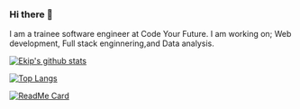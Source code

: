 ### Hi there 👋

I am a trainee software engineer at Code Your Future.
I am working on; 
Web development,
Full stack enginnering,and
Data analysis.


[![Ekip's github stats](https://github-readme-stats.vercel.app/api?username=istanbulbekle&show_icons=true&&theme=dracula)](https://github.com/istanbulbekle/github-readme-stats)

[![Top Langs](https://github-readme-stats.vercel.app/api/top-langs/?username=istanbulbekle)](https://github.com/istanbulbekle/github-readme-stats)

[![ReadMe Card](https://github-readme-stats.vercel.app/api/pin/?username=istanbulbekle&repo=github-readme-stats)](https://github.com/istanbulbekle/github-readme-stats)

